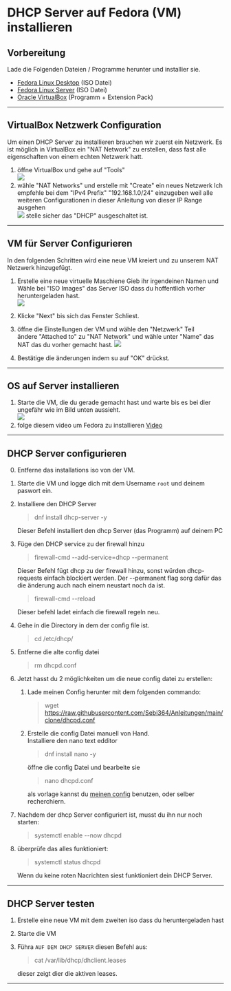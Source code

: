 # DHCP Server auf Fedora (VM) installieren

## Vorbereitung
Lade die Folgenden Dateien / Programme herunter und installier sie.
- [Fedora Linux Desktop](https://getfedora.org/en/workstation/) (ISO Datei)
- [Fedora Linux Server](https://getfedora.org/en/server/) (ISO Datei)
- [Oracle VirtualBox](https://www.virtualbox.org/wiki/Downloads) (Programm + Extension Pack)
---
## VirtualBox Netzwerk Configuration
Um einen DHCP Server zu installieren brauchen wir zuerst ein Netzwerk. Es ist möglich in VirtualBox ein "NAT Network" zu erstellen, dass fast alle eigenschaften von einem echten Netzwerk hatt.
1. öffne VirtualBox und gehe auf "Tools" <br>
    ![](/Dateien/Bilder/DHCP_Setup/1.png)
2. wähle "NAT Networks" und erstelle mit "Create" ein neues Netzwerk Ich empfehle bei dem "IPv4 Prefix" "192.168.1.0/24" einzugeben weil alle weiteren Configurationen in dieser Anleitung von dieser IP Range ausgehen <br>
    ![](/Dateien/Bilder/DHCP_Setup/2.png)
    stelle sicher das "DHCP" ausgeschaltet ist.

---

## VM für Server Configurieren

In den folgenden Schritten wird eine neue VM kreiert und zu unserem NAT Netzwerk hinzugefügt.
1. Erstelle eine neue virtuelle Maschiene Gieb ihr irgendeinen Namen und Wähle bei "ISO Images" das Server ISO dass du hoffentlich vorher heruntergeladen hast. <br>
![](/Dateien/Bilder/DHCP_Setup/3.png)

2. Klicke "Next" bis sich das Fenster Schliest.
3. öffne die Einstellungen der VM und wähle den "Netzwerk" Teil<br>
    ändere "Attached to" zu "NAT Network" und wähle unter "Name" das NAT das du vorher gemacht hast.
    ![](/Dateien/Bilder/DHCP_Setup/4.png)
4. Bestätige die änderungen indem su auf "OK" drückst.

---

## OS auf Server installieren
1. Starte die VM, die du gerade gemacht hast und warte bis es bei dier ungefähr wie im Bild unten aussieht. <br>
![](/Dateien/Bilder/DHCP_Setup/5.png)
2. folge diesem video um Fedora zu installieren
[Video](https://user-images.githubusercontent.com/110155948/204562386-60c472fc-de38-4ef9-8a6f-019b3e49494b.mp4)
---

## DHCP Server configurieren
0. Entferne das installations iso von der VM.
1. Starte die VM und logge dich mit dem Username `root` und deinem paswort ein.
2. Installiere den DHCP Server
    >dnf install dhcp-server -y

    Dieser Befehl installiert den dhcp Server (das Programm) auf deinem PC

3. Füge den DHCP service zu der firewall hinzu
    >firewall-cmd --add-service=dhcp --permanent <br>
    
    Dieser Befehl fügt dhcp zu der firewall hinzu, sonst würden dhcp-requests einfach blockiert werden. Der --permanent flag sorg dafür das die änderung auch nach einem neustart noch da ist.

    >firewall-cmd  --reload

    Dieser befehl ladet einfach die firewall regeln neu. 

4. Gehe in die Directory in dem der config file ist.
    >cd /etc/dhcp/

5. Entferne die alte config datei
    >rm dhcpd.conf

6. Jetzt hasst du 2 möglichkeiten um die neue config datei zu erstellen:
    1. Lade meinen Config herunter mit dem folgenden commando:
        >wget https://raw.githubusercontent.com/Sebi364/Anleitungen/main/clone/dhcpd.conf
    2. Erstelle die config Datei manuell von Hand. <br>
        Installiere den nano text edditor
        >dnf install nano -y

        öffne die config Datei und bearbeite sie        
        >nano dhcpd.conf

        als vorlage kannst du [meinen config](https://github.com/Sebi364/Anleitungen/blob/main/clone/dhcpd.conf) benutzen, oder selber recherchiern.

7. Nachdem der dhcp Server configuriert ist, musst du ihn nur noch starten:
    >systemctl enable --now dhcpd

8. überprüfe das alles funktioniert:
    >systemctl status dhcpd

    Wenn du keine roten Nacrichten siest funktioniert dein DHCP Server.

--- 
## DHCP Server testen
1. Erstelle eine neue VM mit dem zweiten iso dass du heruntergeladen hast
2. Starte die VM
3. Führa `AUF DEM DHCP SERVER` diesen Befehl aus:
    >cat /var/lib/dhcp/dhclient.leases

    dieser zeigt dier die aktiven leases.

---



